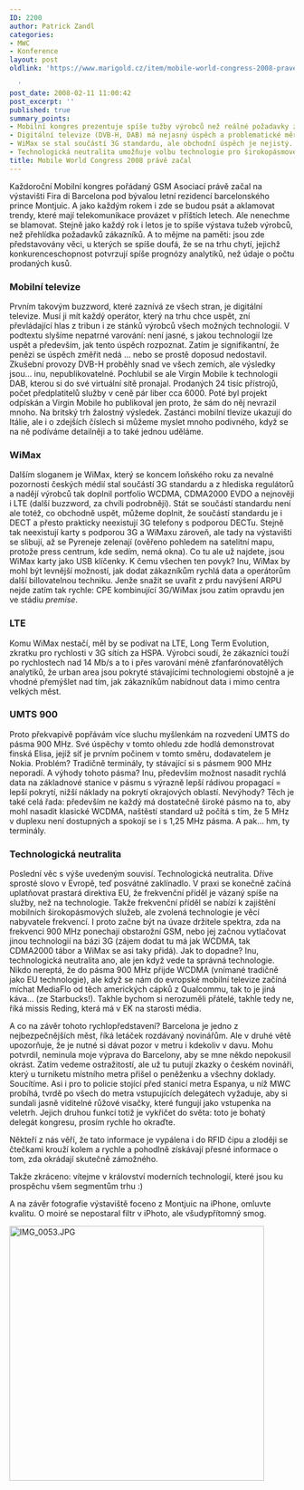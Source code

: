 ```yaml
---
ID: 2200
author: Patrick Zandl
categories:
- MWC
- Konference
layout: post
oldlink: 'https://www.marigold.cz/item/mobile-world-congress-2008-prave-zacal

  '
post_date: 2008-02-11 11:00:42
post_excerpt: ''
published: true
summary_points:
- Mobilní kongres prezentuje spíše tužby výrobců než reálné požadavky zákazníků.
- Digitální televize (DVB-H, DAB) má nejasný úspěch a problematické měření návratnosti.
- WiMax se stal součástí 3G standardu, ale obchodní úspěch je nejistý.
- Technologická neutralita umožňuje volbu technologie pro širokopásmové služby.
title: Mobile World Congress 2008 právě začal
---
```


Každoroční Mobilní kongres pořádaný GSM Asociací právě začal na výstavišti Fira di Barcelona pod bývalou letní rezidencí barcelonského prince Montjuic. A jako každým rokem i zde se budou psát a aklamovat trendy, které mají telekomunikace provázet v příštích letech. Ale nenechme se blamovat. Stejně jako každý rok i letos je to spíše výstava tužeb výrobců, než přehlídka požadavků zákazníků. A to mějme na paměti: jsou zde představovány věci, u kterých se spíše doufá, že se na trhu chytí, jejichž konkurenceschopnost potvrzují spíše prognózy analytiků, než údaje o počtu prodaných kusů. 

<!--more-->

<h3>Mobilní televize</h3>
Prvním takovým buzzword, které zaznívá ze všech stran, je digitální televize. Musí ji mít každý operátor, který na trhu chce uspět, zní převládající hlas z tribun i ze stánků výrobců všech možných technologií. V podtextu slyšíme nepatrné varování: není jasné, s jakou technologií lze uspět a především, jak tento úspěch rozpoznat. Zatím je signifikantní, že penězi se úspěch změřit nedá ... nebo se prostě doposud nedostavil. Zkušební provozy DVB-H proběhly snad ve všech zemích, ale výsledky jsou... inu, nepublikovatelné. Pochlubil se ale Virgin Mobile k technologii DAB, kterou si do své virtuální sítě pronajal. Prodaných 24 tisíc přístrojů, počet předplatitelů služby  v ceně pár liber cca 6000. Poté byl projekt odpískán a Virgin Mobile ho publikoval jen proto, že sám do něj nevrazil mnoho. Na britský trh žalostný výsledek. Zastánci mobilní tlevize ukazují do Itálie, ale i o zdejších číslech si můžeme myslet mnoho podivného, když se na ně podíváme detailněji a to také jednou uděláme. 

<h3>WiMax</h3>

Dalším sloganem je WiMax, který se koncem loňského roku za nevalné pozornosti českých médií stal součástí 3G standardu a z hlediska regulátorů a nadějí výrobců tak doplnil portfolio WCDMA, CDMA2000 EVDO a nejnověji i LTE (další buzzword, za chvíli podrobněji). Stát se součástí standardu není ale totéž, co obchodně uspět, můžeme doplnit, že součástí standardu je i DECT a přesto prakticky neexistují 3G telefony s podporou DECTu. Stejně tak neexistují karty s podporou 3G a WiMaxu zároveň, ale tady na výstavišti se slibují, až se Pyreneje zelenají (ověřeno pohledem na satelitní mapu, protože press centrum, kde sedím, nemá okna). Co tu ale už najdete, jsou WiMax karty jako USB klíčenky. K čemu všechen ten povyk? Inu, WiMax by mohl být levnější možností, jak dodat zákazníkům rychlá data a operátorům další billovatelnou techniku. Jenže snažit se uvařit z prdu navýšení ARPU nejde zatím tak rychle: CPE kombinující 3G/WiMax jsou zatím opravdu jen ve stádiu <em>premise</em>. 

<h3>LTE</h3>

Komu WiMax nestačí, měl by se podívat na LTE, Long Term Evolution, zkratku pro rychlosti v 3G sítích za HSPA. Výrobci soudí, že zákazníci touží po rychlostech nad 14 Mb/s a to i přes varování méně zfanfarónovatělých analytiků, že urban area jsou pokryté stávajícími technologiemi obstojně a je vhodné přemýšlet nad tím, jak zákazníkům nabídnout data i mimo centra velkých měst. 

<h3>UMTS 900</h3>

Proto překvapivě popřávám více sluchu myšlenkám na rozvedení UMTS do pásma 900 MHz. Své úspěchy v tomto ohledu zde hodlá demonstrovat finská Elisa, jejíž síť je prvním počinem v tomto směru, dodavatelem je Nokia. Problém? Tradičně terminály, ty stávající si s pásmem 900 MHz neporadí. A výhody tohoto pásma? Inu, především možnost nasadit rychlá data na základnové stanice v pásmu s výrazně lepší rádivou propagací = lepší pokrytí, nižší náklady na pokrytí okrajových oblastí. Nevýhody? Těch je také celá řada: především ne každý má dostatečně široké pásmo na to, aby mohl nasadit klasické WCDMA, naštěstí standard už počítá s tím, že 5 MHz v duplexu není dostupných a spokojí se i s 1,25 MHz pásma. A pak... hm, ty terminály. 

<h3>Technologická neutralita</h3>

Poslední věc s výše uvedeným souvisí. Technologická neutralita. Dříve sprosté slovo v Evropě, teď posvátné zaklínadlo. V praxi se konečně začíná uplatňovat prastará direktiva EU, že frekvenční příděl je vázaný spíše na služby, než na technologie. Takže frekvenční příděl se nabízí k zajištění mobilních širokopásmových služeb, ale zvolená technologie je věcí nabyvatele frekvencí. I proto začne být na úvaze držitele spektra, zda na frekvenci 900 MHz ponechají obstarožní GSM, nebo jej začnou vytlačovat jinou technologií na bázi 3G (zájem dodat tu má jak WCDMA, tak CDMA2000 tábor a WiMax se asi taky přidá). Jak to dopadne? Inu, technologická neutralita ano, ale jen když vede ta správná technologie. Nikdo nereptá, že do pásma 900 MHz přijde WCDMA (vnímané tradičně jako EU technologie), ale když se nám do evropské mobilní televize začíná míchat MediaFlo od těch amerických cápků z Qualcommu, tak to je jiná káva... (ze Starbucks!). Takhle bychom si nerozuměli přátelé, takhle tedy ne, říká missis Reding, která má v EK na starosti média. 

A co na závěr tohoto rychlopředstavení? Barcelona je jedno z nejbezpečnějších měst, říká letáček rozdávaný novinářům. Ale v druhé větě upozorňuje, že je nutné si dávat pozor v metru i kdekoliv v davu. Mohu potvrdil, neminula moje výprava do Barcelony, aby se mne někdo nepokusil okrást. Zatím vedeme ostražitostí, ale už tu putují zkazky o českém novináři, který u turniketu místního metra přišel o peněženku a všechny doklady. Soucítíme. Asi i pro to policie stojící před stanicí metra Espanya, u níž MWC probíhá, tvrdě po všech do metra vstupujících delegátech vyžaduje, aby si sundali jasně viditelné růžové visačky, které fungují jako vstupenka na veletrh. Jejich druhou funkcí totiž je vykřičet do světa: toto je bohatý delegát kongresu, prosím rychle ho okraďte. 

Někteří z nás věří, že tato informace je vypálena i do RFID čipu a zloději se čtečkami krouží kolem a rychle a pohodlně získávají přesné informace o tom, zda okrádají skutečně zámožného. 

Takže zkráceno: vítejme v království moderních technologií, které jsou ku prospěchu všem segmentům trhu :)

A na závěr fotografie výstaviště foceno z Montjuic na iPhone, omluvte kvalitu. O moiré se nepostaral filtr v iPhoto, ale všudypřítomný smog. 


<a href="http://www.marigold.cz/wp-content/uploads//IMG_0053.JPG"><img src="http://www.marigold.cz/wp-content/uploads//IMG_0053.JPG" alt="IMG_0053.JPG" width="450"  /></a>